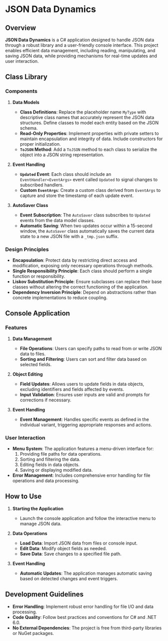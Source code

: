 # JSON Data Dynamics

## Overview

**JSON Data Dynamics** is a C# application designed to handle JSON data through a robust library and a user-friendly console interface. This project enables efficient data management, including reading, manipulating, and saving JSON data, while providing mechanisms for real-time updates and user interaction.

## Class Library

### Components

1. **Data Models**

   - **Class Definitions**: Replace the placeholder name `MyType` with descriptive class names that accurately represent the JSON data structures. Define classes to model each entity based on the JSON schema.
   - **Read-Only Properties**: Implement properties with private setters to maintain encapsulation and integrity of data. Include constructors for proper initialization.
   - **`ToJSON` Method**: Add a `ToJSON` method to each class to serialize the object into a JSON string representation.

2. **Event Handling**

   - **`Updated` Event**: Each class should include an `EventHandler<EventArgs>` event called `Updated` to signal changes to subscribed handlers.
   - **Custom `EventArgs`**: Create a custom class derived from `EventArgs` to capture and store the timestamp of each update event.

3. **AutoSaver Class**

   - **Event Subscription**: The `AutoSaver` class subscribes to `Updated` events from the data model classes.
   - **Automatic Saving**: When two updates occur within a 15-second window, the `AutoSaver` class automatically saves the current data state to a new JSON file with a `_tmp.json` suffix.

### Design Principles

- **Encapsulation**: Protect data by restricting direct access and modification, exposing only necessary operations through methods.
- **Single Responsibility Principle**: Each class should perform a single function or responsibility.
- **Liskov Substitution Principle**: Ensure subclasses can replace their base classes without altering the correct functioning of the application.
- **Dependency Inversion Principle**: Depend on abstractions rather than concrete implementations to reduce coupling.

## Console Application

### Features

1. **Data Management**

   - **File Operations**: Users can specify paths to read from or write JSON data to files.
   - **Sorting and Filtering**: Users can sort and filter data based on selected fields.

2. **Object Editing**

   - **Field Updates**: Allows users to update fields in data objects, excluding identifiers and fields affected by events.
   - **Input Validation**: Ensures user inputs are valid and prompts for corrections if necessary.

3. **Event Handling**

   - **Event Management**: Handles specific events as defined in the individual variant, triggering appropriate responses and actions.

### User Interaction

- **Menu System**: The application features a menu-driven interface for:
  1. Providing file paths for data operations.
  2. Sorting and filtering the data.
  3. Editing fields in data objects.
  4. Saving or displaying modified data.
- **Error Management**: Includes comprehensive error handling for file operations and data processing.

## How to Use

1. **Starting the Application**

   - Launch the console application and follow the interactive menu to manage JSON data.

2. **Data Operations**

   - **Load Data**: Import JSON data from files or console input.
   - **Edit Data**: Modify object fields as needed.
   - **Save Data**: Save changes to a specified file path.

3. **Event Handling**

   - **Automatic Updates**: The application manages automatic saving based on detected changes and event triggers.

## Development Guidelines

- **Error Handling**: Implement robust error handling for file I/O and data processing.
- **Code Quality**: Follow best practices and conventions for C# and .NET 6.0.
- **No External Dependencies**: The project is free from third-party libraries or NuGet packages.
